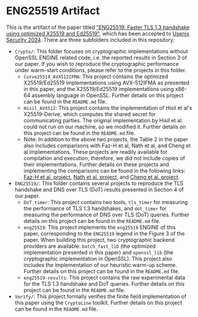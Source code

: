 # ENG25519 Artifact

This is the artifact of the paper titled ["ENG25519: Faster TLS 1.3 handshake using optimized X25519 and Ed25519"](https://ji-peng.github.io/uploads/usenix_security2024/paper.pdf), which has been accepted to [Usenix Security 2024](https://www.usenix.org/conference/usenixsecurity24/). There are three subfolders included in this repository:
- `Crypto/`: This folder focuses on cryptographic implementations without OpenSSL ENGINE related code, i.e. the reported results in Section 3 of our paper. If you wish to reproduce the cryptographic performance under warm-start conditions, please refer to the projects in this folder.
  - `Curve25519_AVX512IFMA`: This project contains the optimized X25519/Ed25519 implementations using AVX-512IFMA as presented in this paper, and the X25519/Ed25519 implementations using x86-64 assembly language in OpenSSL. Further details on this project can be found in the `README.md` file.
  - `Hisil_AVX512`: This project contains the implementation of Hisil et al's X25519-Derive, which computes the shared secret for communicating parties. The original implementation by Hisil et al. could not run on our machine, so we modified it. Further details on this project can be found in the `README.md` file.
  - Note: In addition to the above two projects, the Table 2 in the paper also includes comparisons with Faz-H et al, Nath et al, and Cheng et al implementations. These projects are readily available for compilation and execution, therefore, we did not include copies of their implementations. Further details on these projects and implementing the comparisons can be found in the following links: [Faz-H et al. project](https://github.com/armfazh/fld-ecc-vec), [Nath et al. project](https://github.com/kn-cs/vec-ladder), and [Cheng et al. project](https://gitlab.uni.lu/APSIA/AVXECC).
- `ENG25519/`: This folder contains several projects to reproduce the TLS handshake and DNS over TLS (DoT) results presented in Section 4 of our paper.
  - `DoT_timer`: This project contains two tools, `tls_timer` for measuring the performance of TLS 1.3 handshakes, and `dot_timer` for measuring the performance of DNS over TLS (DoT) queries. Further details on this project can be found in the `README.md` file.
  - `eng25519`: This project implements the `eng25519` ENGINE of this paper, corresponding to the `ENG25519` legend in the Figure 3 of the paper. When building this project, two cryptographic backend providers are available: `batch_fast_lib` (the optimized implementation presented in this paper) and `openssl_lib` (the cryptographic implementation in OpenSSL). This project also includes the implementation of our heuristic warm-up scheme. Further details on this project can be found in the `README.md` file.
  - `eng25519-results`: This project contains the raw experimental data for the TLS 1.3 handshake and DoT queries. Further details on this project can be found in the `README.md` file.
- `Verify/`: This project formally verifies the finite field implementation of this paper using the `CryptoLine` toolkit. Further details on this project can be found in the `README.md` file.

